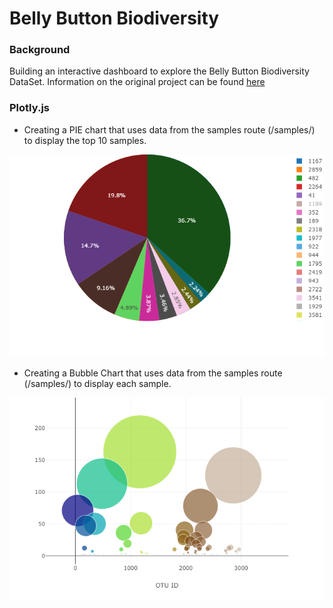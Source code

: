# Belly Button Biodiversity

### Background
Building an interactive dashboard to explore the Belly Button Biodiversity DataSet. Information on the original project can be found [here](http://robdunnlab.com/projects/belly-button-biodiversity/)

### Plotly.js
- Creating a PIE chart that uses data from the samples route (/samples/<sample>) to display the top 10 samples.
                       
![Test](https://github.com/mserobabina/plotly-challenge/blob/master/Belly_Button_Diversity/newplot.png)
                              
- Creating a Bubble Chart that uses data from the samples route (/samples/<sample>) to display each sample.
  
![Test](https://github.com/mserobabina/plotly-challenge/blob/master/Belly_Button_Diversity/newplot%20(1).png)            
